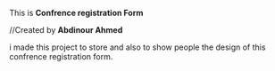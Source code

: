 This is **Confrence registration Form**

//Created by **Abdinour Ahmed**

i made this project to store and also to show people the design of this confrence registration form.



